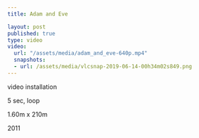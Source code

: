 ```yaml
---
title: Adam and Eve

layout: post
published: true
type: video
video: 
  url: "/assets/media/adam_and_eve-640p.mp4"
  snapshots:
  - url: /assets/media/vlcsnap-2019-06-14-00h34m02s849.png
---
```


video installation

5 sec, loop

1.60m x 210m

2011

<!-- more -->